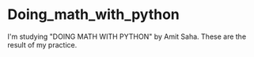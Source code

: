 ﻿# Doing_math_with_python
I'm studying "DOING MATH WITH PYTHON" by Amit Saha.
These are the result of my practice.
